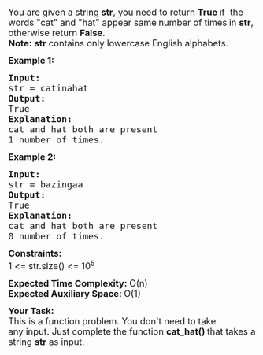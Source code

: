 <div><div class="problems_problem_content__Xm_eO"><p><span style="font-size: 18px;">You are given a string<strong> str</strong>, you need to return <strong>True </strong>if&nbsp; the words "cat" and "hat" appear same<strong> </strong>number of times<strong> </strong>in <strong>str</strong>, otherwise return <strong>False</strong>.<br></span><span style="font-size: 18px;"><strong>Note:</strong> <strong>str</strong> contains only lowercase English alphabets.</span></p>
<p><span style="font-size: 18px;"><strong>Example 1:</strong></span></p>
<pre><span style="font-size: 18px;"><strong>Input:</strong>
str = catinahat
<strong>Output:</strong>
True
<strong>Explanation:
</strong>cat and hat both are present
1 number of times.</span>
</pre>
<p><span style="font-size: 18px;"><strong>Example 2:</strong></span></p>
<pre><span style="font-size: 18px;"><strong>Input:</strong>
str = bazingaa
<strong>Output:</strong>
True
<strong>Explanation:</strong>
cat and hat both are present
0 number of times.<br></span></pre>
<p><span style="font-size: 18px;"><strong>Constraints:<br></strong>1 &lt;= str.size() &lt;= 10<sup>5</sup></span></p>
<p><span style="font-size: 18px;"><strong>Expected Time Complexity:&nbsp;</strong>O(n)<br><strong>Expected Auxiliary Space:&nbsp;</strong>O(1)</span></p>
<p><span style="font-size: 18px;"><strong>Your Task:</strong><br>This is a function problem. You don't need to take any&nbsp;input. Just complete the function <strong>cat_hat() </strong>that takes a string <strong>str</strong> as input.</span></p></div></div>